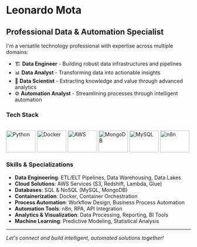 # Leonardo Mota

## Professional Data & Automation Specialist

I'm a versatile technology professional with expertise across multiple domains:

- 🏗️ **Data Engineer** - Building robust data infrastructures and pipelines
- 📊 **Data Analyst** - Transforming data into actionable insights
- 🧪 **Data Scientist** - Extracting knowledge and value through advanced analytics
- ⚙️ **Automation Analyst** - Streamlining processes through intelligent automation

### Tech Stack

<div style="display: inline_block"><br>
  <img align="center" alt="Python" height="60" width="80" src="https://cdn.jsdelivr.net/gh/devicons/devicon/icons/python/python-plain-wordmark.svg" />
  <img align="center" alt="Docker" height="60" width="80" src="https://cdn.jsdelivr.net/gh/devicons/devicon/icons/docker/docker-plain-wordmark.svg" />
  <img align="center" alt="AWS" height="60" width="80" src="https://cdn.jsdelivr.net/gh/devicons/devicon/icons/amazonwebservices/amazonwebservices-plain-wordmark.svg" />
  <img align="center" alt="MongoDB" height="60" width="80" src="https://cdn.jsdelivr.net/gh/devicons/devicon/icons/mongodb/mongodb-original-wordmark.svg" />
  <img align="center" alt="MySQL" height="60" width="80" src="https://cdn.jsdelivr.net/gh/devicons/devicon/icons/mysql/mysql-original-wordmark.svg" />
  <img align="center" alt="n8n" height="60" width="80" src="https://n8n.io/favicon.ico" />
</div>

### Skills & Specializations

- **Data Engineering**: ETL/ELT Pipelines, Data Warehousing, Data Lakes
- **Cloud Solutions**: AWS Services (S3, Redshift, Lambda, Glue)
- **Databases**: SQL & NoSQL (MySQL, MongoDB)
- **Containerization**: Docker, Container Orchestration
- **Process Automation**: Workflow Design, Business Process Automation
- **Automation Tools**: n8n, RPA, API Integration
- **Analytics & Visualization**: Data Processing, Reporting, BI Tools
- **Machine Learning**: Predictive Modeling, Statistical Analysis

---

*Let's connect and build intelligent, automated solutions together!*


